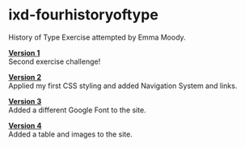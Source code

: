 # ixd-fourhistoryoftype
History of Type Exercise attempted by Emma Moody.

<a href="https://emmamoodyixd.github.io/ixd-fourhistoryoftype/1_four_history_of_type-first_version.html" target="_blank" title="Four History of Type - First Version"><b>Version 1 </b></a><br>
Second exercise challenge!


<a href="https://emmamoodyixd.github.io/ixd-fourhistoryoftype/2_four_history_of_type-second_version.html" target="_blank" title="Four History of Type - Second Version"><b>Version 2 </b></a><br>
Applied my first CSS styling and added Navigation System and links.


<a href="https://emmamoodyixd.github.io/ixd-fourhistoryoftype/3_four_history_of_type-third_version.html" target="_blank" title="Four History of Type - Third Version"><b>Version 3 </b></a><br>
Added a different Google Font to the site.


<a href="https://emmamoodyixd.github.io/ixd-fourhistoryoftype/4_four_history_of_type-fourth_version.html" target="_blank" title="Four History of Type - Fourth Version"><b>Version 4 </b></a><br>
Added a table and images to the site.
